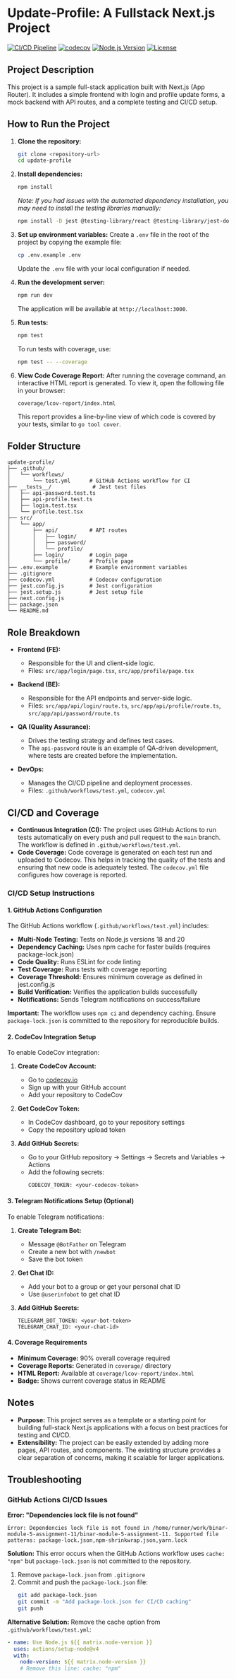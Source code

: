 # Update-Profile: A Fullstack Next.js Project

[![CI/CD Pipeline](https://github.com/MawarListra/binar-module-5-assignment-11/actions/workflows/test.yml/badge.svg)](https://github.com/MawarListra/binar-module-5-assignment-11/actions/workflows/test.yml)
[![codecov](https://codecov.io/gh/MawarListra/binar-module-5-assignment-11/branch/main/graph/badge.svg)](https://codecov.io/gh/MawarListra/binar-module-5-assignment-11)
[![Node.js Version](https://img.shields.io/badge/node-%3E%3D18.0.0-brightgreen.svg)](https://nodejs.org/)
[![License](https://img.shields.io/badge/license-MIT-blue.svg)](LICENSE)

## Project Description

This project is a sample full-stack application built with Next.js (App Router). It includes a simple frontend with login and profile update forms, a mock backend with API routes, and a complete testing and CI/CD setup.

## How to Run the Project

1.  **Clone the repository:**

    ```bash
    git clone <repository-url>
    cd update-profile
    ```

2.  **Install dependencies:**

    ```bash
    npm install
    ```

    _Note: If you had issues with the automated dependency installation, you may need to install the testing libraries manually:_

    ```bash
    npm install -D jest @testing-library/react @testing-library/jest-dom jest-environment-jsdom @types/jest
    ```

3.  **Set up environment variables:**
    Create a `.env` file in the root of the project by copying the example file:

    ```bash
    cp .env.example .env
    ```

    Update the `.env` file with your local configuration if needed.

4.  **Run the development server:**

    ```bash
    npm run dev
    ```

    The application will be available at `http://localhost:3000`.

5.  **Run tests:**

    ```bash
    npm test
    ```

    To run tests with coverage, use:

    ```bash
    npm test -- --coverage
    ```

6.  **View Code Coverage Report:**
    After running the coverage command, an interactive HTML report is generated. To view it, open the following file in your browser:
    ```
    coverage/lcov-report/index.html
    ```
    This report provides a line-by-line view of which code is covered by your tests, similar to `go tool cover`.

## Folder Structure

```
update-profile/
├── .github/
│   └── workflows/
│       └── test.yml      # GitHub Actions workflow for CI
├── __tests__/             # Jest test files
│   ├── api-password.test.ts
│   ├── api-profile.test.ts
│   ├── login.test.tsx
│   └── profile.test.tsx
├── src/
│   └── app/
│       ├── api/          # API routes
│       │   ├── login/
│       │   ├── password/
│       │   └── profile/
│       ├── login/        # Login page
│       └── profile/      # Profile page
├── .env.example          # Example environment variables
├── .gitignore
├── codecov.yml           # Codecov configuration
├── jest.config.js        # Jest configuration
├── jest.setup.js         # Jest setup file
├── next.config.js
├── package.json
└── README.md
```

## Role Breakdown

- **Frontend (FE):**

  - Responsible for the UI and client-side logic.
  - Files: `src/app/login/page.tsx`, `src/app/profile/page.tsx`

- **Backend (BE):**

  - Responsible for the API endpoints and server-side logic.
  - Files: `src/app/api/login/route.ts`, `src/app/api/profile/route.ts`, `src/app/api/password/route.ts`

- **QA (Quality Assurance):**

  - Drives the testing strategy and defines test cases.
  - The `api-password` route is an example of QA-driven development, where tests are created before the implementation.

- **DevOps:**
  - Manages the CI/CD pipeline and deployment processes.
  - Files: `.github/workflows/test.yml`, `codecov.yml`

## CI/CD and Coverage

- **Continuous Integration (CI):** The project uses GitHub Actions to run tests automatically on every push and pull request to the `main` branch. The workflow is defined in `.github/workflows/test.yml`.
- **Code Coverage:** Code coverage is generated on each test run and uploaded to Codecov. This helps in tracking the quality of the tests and ensuring that new code is adequately tested. The `codecov.yml` file configures how coverage is reported.

### CI/CD Setup Instructions

#### 1. GitHub Actions Configuration

The GitHub Actions workflow (`.github/workflows/test.yml`) includes:

- **Multi-Node Testing:** Tests on Node.js versions 18 and 20
- **Dependency Caching:** Uses npm cache for faster builds (requires package-lock.json)
- **Code Quality:** Runs ESLint for code linting
- **Test Coverage:** Runs tests with coverage reporting
- **Coverage Threshold:** Ensures minimum coverage as defined in jest.config.js
- **Build Verification:** Verifies the application builds successfully
- **Notifications:** Sends Telegram notifications on success/failure

**Important:** The workflow uses `npm ci` and dependency caching. Ensure `package-lock.json` is committed to the repository for reproducible builds.

#### 2. CodeCov Integration Setup

To enable CodeCov integration:

1. **Create CodeCov Account:**

   - Go to [codecov.io](https://codecov.io)
   - Sign up with your GitHub account
   - Add your repository to CodeCov

2. **Get CodeCov Token:**

   - In CodeCov dashboard, go to your repository settings
   - Copy the repository upload token

3. **Add GitHub Secrets:**
   - Go to your GitHub repository → Settings → Secrets and Variables → Actions
   - Add the following secrets:
     ```
     CODECOV_TOKEN: <your-codecov-token>
     ```

#### 3. Telegram Notifications Setup (Optional)

To enable Telegram notifications:

1. **Create Telegram Bot:**

   - Message `@BotFather` on Telegram
   - Create a new bot with `/newbot`
   - Save the bot token

2. **Get Chat ID:**

   - Add your bot to a group or get your personal chat ID
   - Use `@userinfobot` to get chat ID

3. **Add GitHub Secrets:**
   ```
   TELEGRAM_BOT_TOKEN: <your-bot-token>
   TELEGRAM_CHAT_ID: <your-chat-id>
   ```

#### 4. Coverage Requirements

- **Minimum Coverage:** 90% overall coverage required
- **Coverage Reports:** Generated in `coverage/` directory
- **HTML Report:** Available at `coverage/lcov-report/index.html`
- **Badge:** Shows current coverage status in README

## Notes

- **Purpose:** This project serves as a template or a starting point for building full-stack Next.js applications with a focus on best practices for testing and CI/CD.
- **Extensibility:** The project can be easily extended by adding more pages, API routes, and components. The existing structure provides a clear separation of concerns, making it scalable for larger applications.

## Troubleshooting

### GitHub Actions CI/CD Issues

**Error: "Dependencies lock file is not found"**
```
Error: Dependencies lock file is not found in /home/runner/work/binar-module-5-assignment-11/binar-module-5-assignment-11. Supported file patterns: package-lock.json,npm-shrinkwrap.json,yarn.lock
```

**Solution:** This error occurs when the GitHub Actions workflow uses `cache: "npm"` but `package-lock.json` is not committed to the repository.

1. Remove `package-lock.json` from `.gitignore`
2. Commit and push the `package-lock.json` file:
   ```bash
   git add package-lock.json
   git commit -m "Add package-lock.json for CI/CD caching"
   git push
   ```

**Alternative Solution:** Remove the cache option from `.github/workflows/test.yml`:
```yaml
- name: Use Node.js ${{ matrix.node-version }}
  uses: actions/setup-node@v4
  with:
    node-version: ${{ matrix.node-version }}
    # Remove this line: cache: "npm"
```
